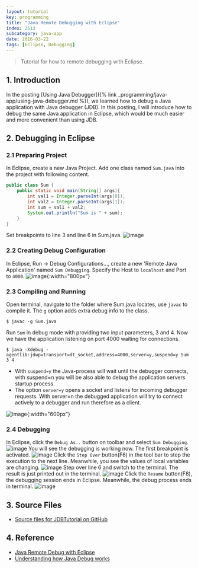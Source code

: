 ```yaml
---
layout: tutorial
key: programming
title: "Java Remote Debugging with Eclipse"
index: 2513
subcategory: java-app
date: 2016-03-22
tags: [Eclipse, Debugging]
---
```


> Tutorial for how to remote debugging with Eclipse.

## 1. Introduction
In the posting [Using Java Debugger]({% link _programming/java-app/using-java-debugger.md %}), we learned how to debug a Java application with Java debugger (JDB). In this posting, I will introduce how to debug the same Java application in Eclipse, which would be much easier and more convenient than using JDB.

## 2. Debugging in Eclipse
### 2.1 Preparing Project
In Eclipse, create a new Java Project. Add one class named `Sum.java` into the project with following content.
```java
public class Sum {
    public static void main(String[] args){
        int val1 = Integer.parseInt(args[0]);
        int val2 = Integer.parseInt(args[1]);
        int sum = val1 + val2;
        System.out.println("Sum is " + sum);
    }
}
```
Set breakpoints to line 3 and line 6 in Sum.java.
![image](/assets/images/java/1513/project.png)
### 2.2 Creating Debug Configuration
In Eclipse, Run -> Debug Configurations..., create a new 'Remote Java Application' named `Sum Debugging`. Specify the Host to `localhost` and Port to `4000`.
![image](/assets/images/java/1513/debugconfig.png){:width="800px"}

### 2.3 Compiling and Running
Open terminal, navigate to the folder where Sum.java locates, use `javac` to compile it. The `g` option adds extra debug info to the class.
```raw
$ javac -g Sum.java
```
Run `Sum` in debug mode with providing two input parameters, 3 and 4. Now we have the application listening on port 4000 waiting for connections.
```raw
$ java -Xdebug -agentlib:jdwp=transport=dt_socket,address=4000,server=y,suspend=y Sum 3 4
```
* With `suspend=y` the Java-process will wait until the debugger connects, with suspend=n you will be also able to debug the application servers startup process.
* The option `server=y` opens a socket and listens for incoming debugger requests. With server=n the debugged application will try to connect actively to a debugger and run therefore as a client.

![image](/assets/images/java/1513/rundebugmode.png){:width="600px"}

### 2.4 Debugging
In Eclipse, click the `Debug As..` button on toolbar and select `Sum Debugging`.
![image](/assets/images/java/1513/attach.png)
You will see the debugging is working now. The first breakpoint is activated.
![image](/assets/images/java/1513/debugperspective.png)
Click the `Step Over` button(F6) in the tool bar to step the execution to the next line. Meanwhile, you see the values of local variables are changing.
![image](/assets/images/java/1513/stepover.png)
Step over line 6 and switch to the terminal. The result is just printed out in the terminal.
![image](/assets/images/java/1513/print.png)
Click the `Resume` button(F8), the debugging session ends in Eclipse. Meanwhile, the debug process ends in terminal.
![image](/assets/images/java/1513/done.png)

## 3. Source Files
* [Source files for JDBTutorial on GitHub](https://github.com/jojozhuang/Tutorials/tree/master/JDBTutorial)

## 4. Reference
* [Java Remote Debug with Eclipse](http://javapapers.com/core-java/java-remote-debug-with-eclipse/)
* [Understanding how Java Debug works](http://cscarioni.blogspot.com/2010/12/understanding-how-java-debug-works.html)
